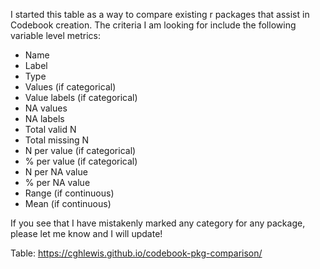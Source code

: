 I started this table as a way to compare existing r packages that assist in Codebook creation. The criteria I am looking for include the following variable level metrics:

- Name
- Label
- Type
- Values (if categorical)
- Value labels (if categorical)
- NA values
- NA labels
- Total valid N
- Total missing N
- N per value (if categorical)
- % per value (if categorical)
- N per NA value
- % per NA value
- Range (if continuous)
- Mean (if continuous)

If you see that I have mistakenly marked any category for any package, please let me know and I will update!

Table: https://cghlewis.github.io/codebook-pkg-comparison/
